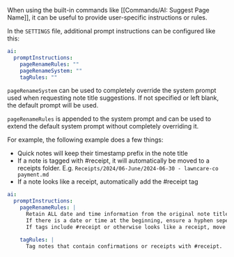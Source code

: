 When using the built-in commands like [[Commands/AI: Suggest Page Name]], it can be useful to provide user-specific instructions or rules.

In the `SETTINGS` file, additional prompt instructions can be configured like this:

```yaml
ai:
  promptInstructions:
    pageRenameRules: ""
    pageRenameSystem: ""
    tagRules: ""
```

`pageRenameSystem` can be used to completely override the system prompt used when requesting note title suggestions.  If not specified or left blank, the default prompt will be used.

`pageRenameRules` is appended to the system prompt and can be used to extend the default system prompt without completely overriding it.

For example, the following example does a few things:

- Quick notes will keep their timestamp prefix in the note title
- If a note is tagged with #receipt, it will automatically be moved to a receipts folder.  E.g. `Receipts/2024/06-June/2024-06-30 - lawncare-co payment.md`
- If a note looks like a receipt, automatically add the #receipt tag

```yaml
ai:
  promptInstructions:
    pageRenameRules: |
      Retain ALL date and time information from the original note title.
      If there is a date or time at the beginning, ensure a hyphen seperates the timestamp from the actual note title.  For example, try to name quick notes like this: "YYYY-MM-DD HH:MM:SS - A short title about the note"
      If tags include #receipt or otherwise looks like a receipt, move it to "Receipts/YYYY/MM-MMMM/" using the date from the note metadata.

    tagRules: |
      Tag notes that contain confirmations or receipts with #receipt.
```